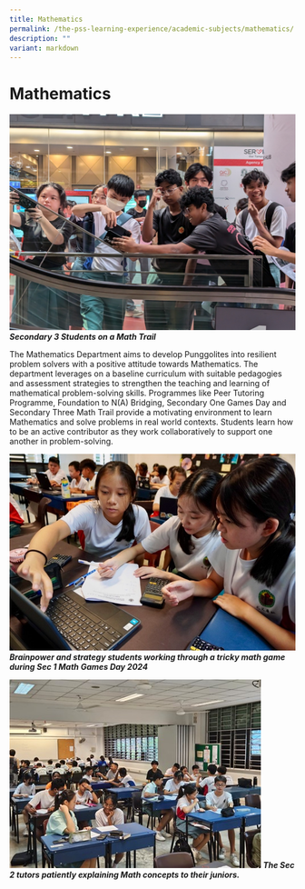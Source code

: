 ```yaml
---
title: Mathematics
permalink: /the-pss-learning-experience/academic-subjects/mathematics/
description: ""
variant: markdown
---
```

# Mathematics

![](/images/NEW_Sec3_Students_measuring_angles_of_elevation_using_clinometer_app.jpg)
***Secondary 3 Students on a Math Trail***

The Mathematics Department aims to develop Punggolites into resilient problem solvers with a positive attitude towards Mathematics. The department leverages on a baseline curriculum with suitable pedagogies and assessment strategies to strengthen the teaching and learning of mathematical problem-solving skills. Programmes like Peer Tutoring Programme, Foundation to N(A) Bridging, Secondary One Games Day and Secondary Three Math Trail provide a motivating environment to learn Mathematics and solve problems in real world contexts. Students learn how to be an active contributor as they work collaboratively to support one another in problem-solving.

![Brainpower and strategy students working through a tricky math game during Sec 1 Math Games Day 2024](/images/Academic%20Subjects/Mathematics/01__Brainpower_and_strategy_students_working_through_a_tricky_math_game_during_Sec_1_Math_Games_Day_2024.jpg)
***Brainpower and strategy students working through a tricky math game during Sec 1 Math Games Day 2024***

 ![](/images/Academic%20Subjects/Mathematics/Peer_Tutoring_Program_2.jpg)
          ***The Sec 2 tutors patiently explaining Math concepts to their juniors.***
					
					
					